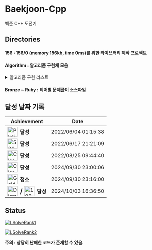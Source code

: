 # Baekjoon-Cpp

백준 C++ 도전기

## Directories
<h4> 156 : 156/0 (memory 156kb, time 0ms)를 위한 라이브러리 제작 프로젝트</h4>

<h4>Algorithm : 알고리즘 구현체 모음</h4>

<details>
<summary>알고리즘 구현 리스트</summary>

| Category | Algorithm | Description |
|----------|------------|-------------|
| **Math** | [FFT](Algorithm/math/FFT.cpp) | 고속 푸리에 변환 알고리즘 |
|          | [MillerRabin](Algorithm/math/MillerRabin.cpp) | 밀러-라빈 소수 판별법 |
|          | [PollardRho](Algorithm/math/PollardRho.cpp) | 폴라드 로 소인수 분해 알고리즘 |
|          | [modulo](Algorithm/math/modulo.cpp) | 모듈로 연산 알고리즘 집합 |
|          |            |             |
| **String** | [KMP](Algorithm/string/KMP.cpp) | KMP 문자열 검색 알고리즘 |
|            | [Manacher](Algorithm/string/Manacher.cpp) | Manacher의 팰린드롬 알고리즘 |
|            |            |             |
| **DP** | [LCS](Algorithm/dp/LCS.cpp) | 최장 공통 부분 수열 알고리즘 |
|        |            |             |
| **Graph** | [DFS_BFS](Algorithm/graph/DFS_BFS.cpp) | 깊이 우선 탐색 및 너비 우선 탐색 |
|           | [Dijkstra](Algorithm/graph/Dijkstra.cpp) | 다익스트라 최단 경로 알고리즘 |
|           | [TopologySort](Algorithm/graph/TopologySort.cpp) | 위상 정렬 알고리즘 |
|           | [MST](Algorithm/graph/MST.cpp) | 최소 신장 트리 알고리즘 |
|           |            |             |
| **Tree** | [FenwickTree](Algorithm/tree/FenwickTree.cpp) | 펜윅 트리 |
|          | [SegmentTree](Algorithm/tree/SegmentTree.cpp) | 세그먼트 트리 |
|          | [Trie](Algorithm/tree/Trie.cpp) | 트라이 자료구조 |
|          |            |             |
| **Geometry** | [ConvexHull](Algorithm/geometry/ConvexHull.cpp) | 볼록 껍질 알고리즘 |
|              | [line-intersection](Algorithm/geometry/line-intersection.cpp) | 선분 교차 판정 알고리즘 |
|              |            |             |
| **struct** | [pmint](Algorithm/struct/pmint.cpp) | 소수 p & 나머지 연산 기반 정수 타입 |
|          |            |            |
| **Misc** | [Mos](Algorithm/misc/Mos.cpp) | Mo's 알고리즘 |

</details>

<h4>Bronze ~ Ruby : 티어별 문제풀이 소스파일</h4>

## 달성 날짜 기록

| Achievement | Date |
|-------------|------|
| <div style="display: flex; align-items: center;"><img src="https://static.solved.ac/tier_small/16.svg" height=32 alt="Platinum V"/> <span style="margin-left: 8px; font-weight: bold;">달성</span></div> | 2022/06/04 01:15:38 |
| <div style="display: flex; align-items: center;"><img src="https://solved.ac/_next/image?url=https%3A%2F%2Fstatic.solved.ac%2Fprofile_badge%2F120x120%2Fsolves_00500.png%3F&w=32&q=75" height=32 alt="500 Solve"/> <span style="margin-left: 8px; font-weight: bold;">달성</span></div> | 2022/06/17 21:21:09 |
| <div style="display: flex; align-items: center;"><img src="https://static.solved.ac/class/c5.svg" height=32 alt="Class 5"/> <span style="margin-left: 8px; font-weight: bold;">달성</span></div> | 2022/08/25 09:44:40 |
| <div style="display: flex; align-items: center;"><img src="https://static.solved.ac/class/c6.svg" height=32 alt="Class 6"/> <span style="margin-left: 8px; font-weight: bold;">달성</span></div> | 2024/09/30 23:00:06 |
| <div style="display: flex; align-items: center;"><img src="https://static.solved.ac/tier_small/11.svg" height=32 alt="Gold"/> <span style="margin-left: 8px; font-weight: bold;">청소</span></div> | 2024/09/30 23:16:00 |
| <div style="display: flex; align-items: center;"><img src="https://static.solved.ac/tier_small/21.svg" height=32 alt="Diamond V"/> <span style="margin-left: 8px; margin-right: 6px; font-size: 16pt; font-weight: bold;"> / </span> <img src="https://solved.ac/_next/image?url=https%3A%2F%2Fstatic.solved.ac%2Fprofile_badge%2F120x120%2Fsolves_01000.png%3F&w=32&q=75" height=32 alt="1000 Solve"/> <span style="margin-left: 8px; font-weight: bold;">달성</span></div> | 2024/10/03 16:36:50 |

## Status
[![LSolveRank1](https://github-readme-solvedac-hyp3rflow.vercel.app/api/?handle=lukince)](https://solved.ac/profile/lukince)

[![LSolveRank2](http://mazassumnida.wtf/api/v2/generate_badge?boj=lukince)](https://solved.ac/profile/lukince)

**주의 : 상당히 난해한 코드가 존재할 수 있음.**
